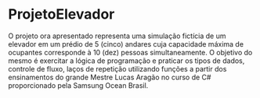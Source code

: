 # ProjetoElevador
O projeto ora apresentado representa uma simulação fictícia  de um elevador em um prédio de 5 (cinco) andares cuja  capacidade máxima de ocupantes corresponde à 10 (dez) pessoas simultaneamente. O objetivo do mesmo é exercitar a lógica de programação e praticar os tipos  de dados, controle de fluxo, laços de repetição utilizando funções a partir dos ensinamentos do grande Mestre Lucas Aragão no curso de C# proporcionado pela Samsung Ocean Brasil.

